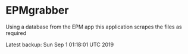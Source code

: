 # EPMgrabber
Using a database from the EPM app this application scrapes the files as required


Latest backup: Sun Sep 1 01:18:01 UTC 2019
